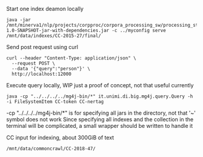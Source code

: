 


Start one index deamon locally
```
java -jar /mnt/minerva1/nlp/projects/corpproc/corpora_processing_sw/processing_steps/7/corpproc/target/corpproc-1.0-SNAPSHOT-jar-with-dependencies.jar -c ../myconfig serve /mnt/data/indexes/CC-2015-27/final/
```

Send post request using curl
```
curl --header "Content-Type: application/json" \
  --request POST \
  --data '{"query":"person"}' \
  http://localhost:12000
```

Execute query locally, WIP just a proof of concept, not that useful currently
```
java -cp "../../../../mg4j-bin/*" it.unimi.di.big.mg4j.query.Query -h -i FileSystemItem CC-token CC-nertag
```
-cp "../../../../mg4j-bin/*" is for specifying all jars in the directory, not that '~' symbol does not work
Since specifying all indexes and the collection in the terminal will be complicated, a small wrapper should be written to handle it


CC input for indexing, about 300GiB of text
```
/mnt/data/commoncrawl/CC-2018-47/
```